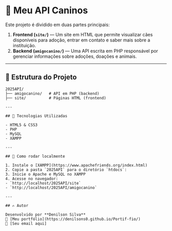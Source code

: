 # 🐾 Meu API Caninos

Este projeto é dividido em duas partes principais:

1. **Frontend (`site/`)** — Um site em HTML que permite visualizar cães disponíveis para adoção, entrar em contato e saber mais sobre a instituição.
2. **Backend (`amigocanino/`)** — Uma API escrita em PHP responsável por gerenciar informações sobre adoções, doações e animais.

---

## 📁 Estrutura do Projeto

```text
2025API/
├── amigocanino/   # API em PHP (backend)
├── site/          # Páginas HTML (frontend)

---

## 🚀 Tecnologias Utilizadas

- HTML5 & CSS3
- PHP
- MySQL
- XAMPP

---

## 🧪 Como rodar localmente

1. Instale o [XAMPP](https://www.apachefriends.org/index.html)
2. Copie a pasta `2025API` para o diretório `htdocs`:
3. Inicie o Apache e MySQL no XAMPP
4. Acesse no navegador:
- `http://localhost/2025API/site`
- `http://localhost/2025API/amigocanino`

---

## ✍️ Autor

Desenvolvido por **Denilson Silva**  
🔗 [Meu portfólio](https://denilsons0.github.io/Portif-fio/)  
📧 [Seu email aqui]
